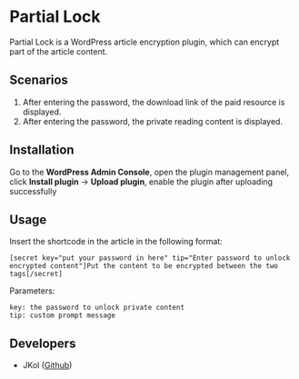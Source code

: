 # Partial Lock
Partial Lock is a WordPress article encryption plugin, which can encrypt part of the article content.

## Scenarios
1. After entering the password, the download link of the paid resource is displayed.
2. After entering the password, the private reading content is displayed.

## Installation
Go to the **WordPress Admin Console**, open the plugin management panel, click **Install plugin** -> **Upload plugin**, enable the plugin after uploading successfully

## Usage
Insert the shortcode in the article in the following format:
```
[secret key="put your password in here" tip="Enter password to unlock encrypted content"]Put the content to be encrypted between the two tags[/secret]
```
Parameters:
```
key: the password to unlock private content
tip: custom prompt message
```

## Developers
- JKol ([Github](https://github.com/JKooll))

